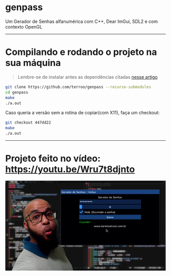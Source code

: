 # genpass
Um Gerador de Senhas alfanumérica com C++, Dear ImGui, SDL2 e com contexto OpenGL

---

# Compilando e rodando o projeto na sua máquina
> Lembre-se de instalar antes as dependências citadas [nesse artigo](https://terminalroot.com.br/2024/03/como-compilar-projetos-com-opengl-sdl2-e-dear-imgui.html)

```bash
git clone https://github.com/terroo/genpass --recurse-submodules
cd genpass
make
./a.out
```

Caso queria a versão sem a rotina de copiar(com X11), faça um checkout:
```bash
git checkout 447dd22
make
./a.out
```

---

# Projeto feito no vídeo: <https://youtu.be/Wru7t8djnto>
![Como Criar um App Gráfico com Dear ImGui, OpenGL e SDL2](./assets/genpass.jpg) 


